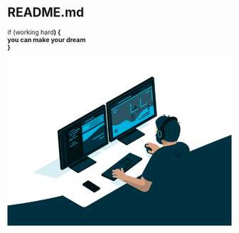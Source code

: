 # README.md

<p>if (<stront>working hard<strong/>) {<br>
  you can make your dream <br>
}</p>
<img src="./code.gif" alt="working hard">
